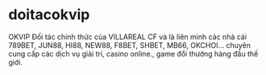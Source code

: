 # doitacokvip
OKVIP Đối tác chính thức của VILLAREAL CF và là liên minh các nhà cái 789BET, JUN88, HI88, NEW88, F8BET, SHBET, MB66, OKCHOI... chuyên cung cấp các dịch vụ giải trí, casino online., game đổi thưởng hàng đầu thế giới.

